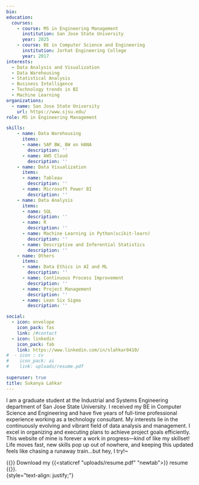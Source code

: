```yaml
---
bio: 
education:
  courses:
    - course: MS in Engineering Management
      institution: San Jose State University
      year: 2025
    - course: BE in Computer Science and Engineering
      institution: Jorhat Engineering College
      year: 2017
interests:
  - Data Analysis and Visualization
  - Data Warehousing
  - Statistical Analysis
  - Business Intelligence
  - Technology trends in BI
  - Machine Learning
organizations:
  - name: San Jose State University
    url: https://www.sjsu.edu/
role: MS in Engineering Management

skills:
    - name: Data Warehousing
      items:
      - name: SAP BW, BW on HANA
        description: ''
      - name: AWS Cloud
        description: ''
    - name: Data Visualization
      items:
      - name: Tableau
        description: ''
      - name: Microsoft Power BI
        description: ''
    - name: Data Analysis
      items:
      - name: SQL
        description: ''
      - name: R
        description: ''
      - name: Machine Learning in Python(scikit-learn)
        description: ''
      - name: Descriptive and Inferential Statistics
        description: ''
    - name: Others
      items:
      - name: Data Ethics in AI and ML
        description: ''
      - name: Continuous Process Improvement
        description: ''
      - name: Project Management
        description: ''
      - name: Lean Six Sigma
        description: ''

social:
  - icon: envelope
    icon_pack: fas
    link: /#contact
  - icon: linkedin
    icon_pack: fab
    link: https://www.linkedin.com/in/slahkar0410/
#  - icon : cv 
#    icon_pack: ai
#    link: uploads/resume.pdf
  
superuser: true
title: Sukanya Lahkar
---
```


I am a graduate student at the Industrial and Systems Engineering department of San Jose State University. I received my BE in Computer Science and Engineering and have five years of full-time professional experience working as a technology consultant. My interests lie in the continuously evolving and vibrant field of data analysis and management. I excel in organizing and executing plans to achieve project goals efficiently. This website of mine is forever a work in progress—kind of like my skillset! Life moves fast, new skills pop up out of nowhere, and keeping this updated feels like chasing a runaway train…but hey, I try!~
  
{{<icon name = "download" pack ="fas">}} Download my {{<staticref "uploads/resume.pdf" "newtab">}} resume {{</staticref>}}.  
{style="text-align: justify;"}


